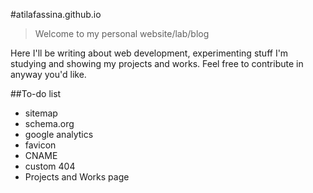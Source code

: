 #atilafassina.github.io

>Welcome to my personal website/lab/blog

Here I'll be writing about web development, experimenting stuff I'm studying and showing my projects and works.
Feel free to contribute in anyway you'd like.

##To-do list

- sitemap
- schema.org
- google analytics
- favicon
- CNAME
- custom 404
- Projects and Works page
